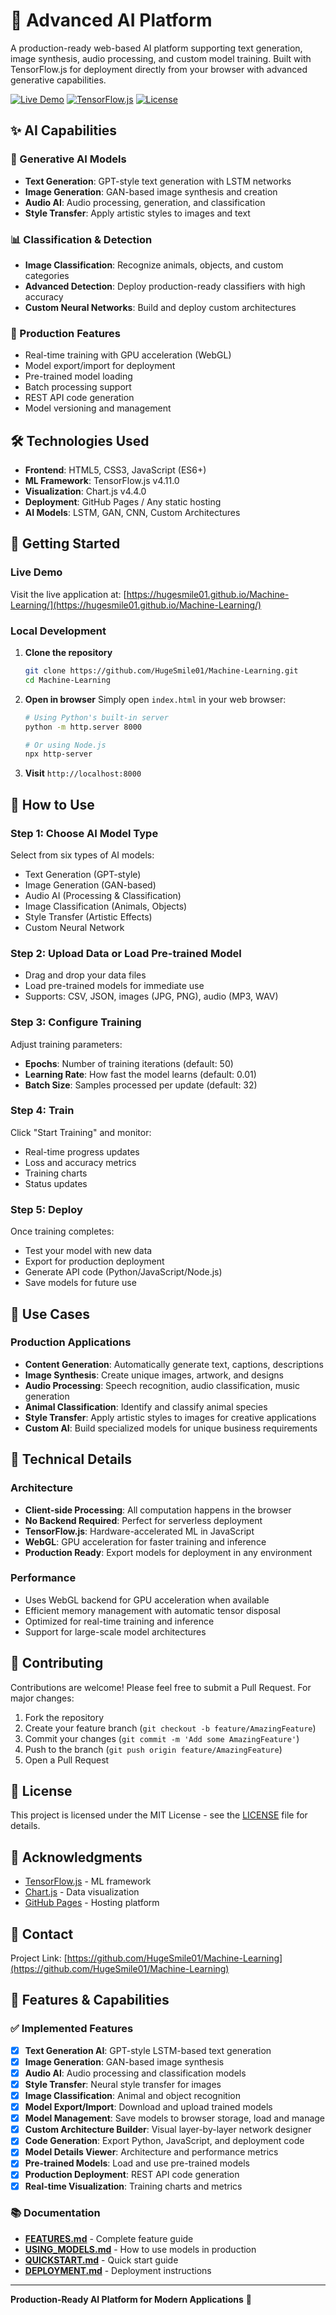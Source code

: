 # 🤖 Advanced AI Platform

A production-ready web-based AI platform supporting text generation, image synthesis, audio processing, and custom model training. Built with TensorFlow.js for deployment directly from your browser with advanced generative capabilities.

[![Live Demo](https://img.shields.io/badge/demo-live-success)](https://hugesmile01.github.io/Machine-Learning/)
[![TensorFlow.js](https://img.shields.io/badge/TensorFlow.js-v4.11.0-orange)](https://www.tensorflow.org/js)
[![License](https://img.shields.io/badge/license-MIT-blue.svg)](LICENSE)

## ✨ AI Capabilities

### 🎯 Generative AI Models
- **Text Generation**: GPT-style text generation with LSTM networks
- **Image Generation**: GAN-based image synthesis and creation
- **Audio AI**: Audio processing, generation, and classification
- **Style Transfer**: Apply artistic styles to images and text

### 📊 Classification & Detection
- **Image Classification**: Recognize animals, objects, and custom categories
- **Advanced Detection**: Deploy production-ready classifiers with high accuracy
- **Custom Neural Networks**: Build and deploy custom architectures

### 🚀 Production Features
- Real-time training with GPU acceleration (WebGL)
- Model export/import for deployment
- Pre-trained model loading
- Batch processing support
- REST API code generation
- Model versioning and management

## 🛠️ Technologies Used

- **Frontend**: HTML5, CSS3, JavaScript (ES6+)
- **ML Framework**: TensorFlow.js v4.11.0
- **Visualization**: Chart.js v4.4.0
- **Deployment**: GitHub Pages / Any static hosting
- **AI Models**: LSTM, GAN, CNN, Custom Architectures

## 🚀 Getting Started

### Live Demo
Visit the live application at: [https://hugesmile01.github.io/Machine-Learning/](https://hugesmile01.github.io/Machine-Learning/)

### Local Development

1. **Clone the repository**
   ```bash
   git clone https://github.com/HugeSmile01/Machine-Learning.git
   cd Machine-Learning
   ```

2. **Open in browser**
   Simply open `index.html` in your web browser:
   ```bash
   # Using Python's built-in server
   python -m http.server 8000
   
   # Or using Node.js
   npx http-server
   ```

3. **Visit** `http://localhost:8000`

## 📖 How to Use

### Step 1: Choose AI Model Type
Select from six types of AI models:
- Text Generation (GPT-style)
- Image Generation (GAN-based)
- Audio AI (Processing & Classification)
- Image Classification (Animals, Objects)
- Style Transfer (Artistic Effects)
- Custom Neural Network

### Step 2: Upload Data or Load Pre-trained Model
- Drag and drop your data files
- Load pre-trained models for immediate use
- Supports: CSV, JSON, images (JPG, PNG), audio (MP3, WAV)

### Step 3: Configure Training
Adjust training parameters:
- **Epochs**: Number of training iterations (default: 50)
- **Learning Rate**: How fast the model learns (default: 0.01)
- **Batch Size**: Samples processed per update (default: 32)

### Step 4: Train
Click "Start Training" and monitor:
- Real-time progress updates
- Loss and accuracy metrics
- Training charts
- Status updates

### Step 5: Deploy
Once training completes:
- Test your model with new data
- Export for production deployment
- Generate API code (Python/JavaScript/Node.js)
- Save models for future use

## 🎯 Use Cases

### Production Applications

- **Content Generation**: Automatically generate text, captions, descriptions
- **Image Synthesis**: Create unique images, artwork, and designs
- **Audio Processing**: Speech recognition, audio classification, music generation
- **Animal Classification**: Identify and classify animal species
- **Style Transfer**: Apply artistic styles to images for creative applications
- **Custom AI**: Build specialized models for unique business requirements

## 🔧 Technical Details

### Architecture
- **Client-side Processing**: All computation happens in the browser
- **No Backend Required**: Perfect for serverless deployment
- **TensorFlow.js**: Hardware-accelerated ML in JavaScript
- **WebGL**: GPU acceleration for faster training and inference
- **Production Ready**: Export models for deployment in any environment

### Performance
- Uses WebGL backend for GPU acceleration when available
- Efficient memory management with automatic tensor disposal
- Optimized for real-time training and inference
- Support for large-scale model architectures

## 🤝 Contributing

Contributions are welcome! Please feel free to submit a Pull Request. For major changes:

1. Fork the repository
2. Create your feature branch (`git checkout -b feature/AmazingFeature`)
3. Commit your changes (`git commit -m 'Add some AmazingFeature'`)
4. Push to the branch (`git push origin feature/AmazingFeature`)
5. Open a Pull Request

## 📝 License

This project is licensed under the MIT License - see the [LICENSE](LICENSE) file for details.

## 🙏 Acknowledgments

- [TensorFlow.js](https://www.tensorflow.org/js) - ML framework
- [Chart.js](https://www.chartjs.org/) - Data visualization
- [GitHub Pages](https://pages.github.com/) - Hosting platform

## 📧 Contact

Project Link: [https://github.com/HugeSmile01/Machine-Learning](https://github.com/HugeSmile01/Machine-Learning)

## 🎯 Features & Capabilities

### ✅ Implemented Features

- [x] **Text Generation AI**: GPT-style LSTM-based text generation
- [x] **Image Generation**: GAN-based image synthesis
- [x] **Audio AI**: Audio processing and classification models
- [x] **Style Transfer**: Neural style transfer for images
- [x] **Image Classification**: Animal and object recognition
- [x] **Model Export/Import**: Download and upload trained models
- [x] **Model Management**: Save models to browser storage, load and manage
- [x] **Custom Architecture Builder**: Visual layer-by-layer network designer
- [x] **Code Generation**: Export Python, JavaScript, and deployment code
- [x] **Model Details Viewer**: Architecture and performance metrics
- [x] **Pre-trained Models**: Load and use pre-trained models
- [x] **Production Deployment**: REST API code generation
- [x] **Real-time Visualization**: Training charts and metrics

### 📚 Documentation

- [**FEATURES.md**](FEATURES.md) - Complete feature guide
- [**USING_MODELS.md**](USING_MODELS.md) - How to use models in production
- [**QUICKSTART.md**](QUICKSTART.md) - Quick start guide
- [**DEPLOYMENT.md**](DEPLOYMENT.md) - Deployment instructions

---

**Production-Ready AI Platform for Modern Applications** 🚀  
